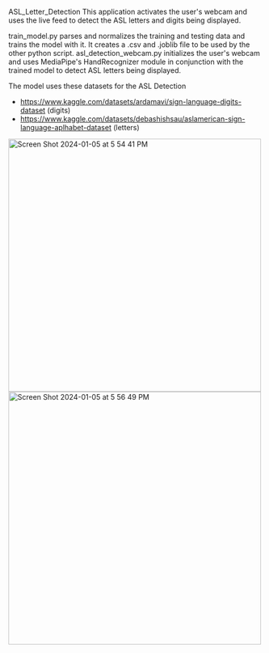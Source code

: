 ASL_Letter_Detection
This application activates the user's webcam and uses the live feed to detect the ASL letters and digits being displayed.

train_model.py parses and normalizes the training and testing data and trains the model with it. It creates a .csv and .joblib file to be used by the other python script.
asl_detection_webcam.py initializes the user's webcam and uses MediaPipe's HandRecognizer module in conjunction with the trained model to detect ASL letters being displayed.

The model uses these datasets for the ASL Detection
- https://www.kaggle.com/datasets/ardamavi/sign-language-digits-dataset (digits)
- https://www.kaggle.com/datasets/debashishsau/aslamerican-sign-language-aplhabet-dataset (letters)


<img width="500" alt="Screen Shot 2024-01-05 at 5 54 41 PM" src="https://github.com/osher-steel/ASL_Letter_Detection/assets/111786194/bffaf5f7-1871-41ec-a3e1-d77c0143a636">

<img width="500" alt="Screen Shot 2024-01-05 at 5 56 49 PM" src="https://github.com/osher-steel/ASL_Letter_Detection/assets/111786194/a5952649-c320-4f7a-b270-8f8d6f923d39">



